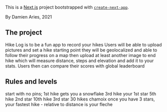 This is a [Next.js](https://nextjs.org/) project bootstrapped with [`create-next-app`](https://github.com/vercel/next.js/tree/canary/packages/create-next-app).

By Damien Aries, 2021

## The project

Hike Log is to be a fun app to record your hikes
Users will be able to upload pictures and set a hike starting point
they will be geolocalized and able to follow their progress on a map
then upload at least another image to end hike
which will measure distance, steps and elevation and add it to your stats.
Users then can compare their scores with global leaderboard

## Rules and levels

start with no pins;
1st hike gets you a snowflake
3rd hike your 1st star
5th hike 2nd star
10th hike 3rd star
30 hikes chamoix
once you have 3 stars, your fastest hike - relative to distance is your fleche
